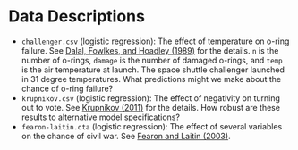 Data Descriptions
=================

* `challenger.csv` (logistic regression): The effect of temperature on o-ring failure. See [Dalal, Fowlkes, and Hoadley (1989)](http://psychweb.psy.umt.edu/denis/datadecision/challenger.pdf) for the details. `n` is the number of o-rings, `damage` is the number of damaged o-rings, and `temp` is the air temperature at launch. The space shuttle challenger launched in 31 degree temperatures. What predictions might we make about the chance of o-ring failure?
* `krupnikov.csv` (logistic regression): The effect of negativity on turning out to vote. See [Krupnikov (2011)](http://onlinelibrary.wiley.com/doi/10.1111/j.1540-5907.2011.00522.x/abstract) for the details. How robust are these results to alternative model specifications?
* `fearon-laitin.dta` (logistic regression): The effect of several variables on the chance of civil war. See [Fearon and Laitin (2003)](http://journals.cambridge.org/action/displayAbstract?fromPage=online&aid=142717&fileId=S0003055403000534).